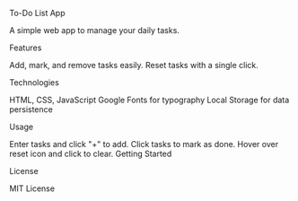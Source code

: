 To-Do List App

A simple web app to manage your daily tasks.

Features

Add, mark, and remove tasks easily.
Reset tasks with a single click.

Technologies

HTML, CSS, JavaScript
Google Fonts for typography
Local Storage for data persistence

Usage

Enter tasks and click "+" to add.
Click tasks to mark as done.
Hover over reset icon and click to clear.
Getting Started


License

MIT License
